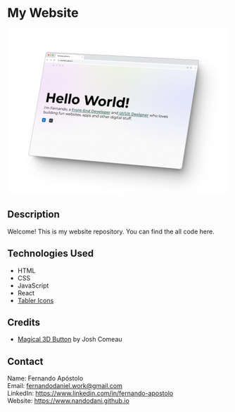 # My Website

![Screenshot](./public/images/screenshot-portfolio.png)


## Description

Welcome!
This is my website repository. You can find the all code here.

## Technologies Used

- HTML
- CSS
- JavaScript
- React
- [Tabler Icons](https://tabler-icons.io/)


## Credits

- [Magical 3D Button](https://www.joshwcomeau.com/animation/3d-button/) by Josh Comeau

## Contact
Name: Fernando Apóstolo \
Email: fernandodaniel.work@gmail.com \
LinkedIn: https://www.linkedin.com/in/fernando-apostolo \
Website: https://www.nandodani.github.io 